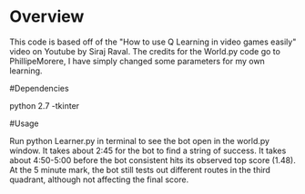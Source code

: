 # Overview

This code is based off of the "How to use Q Learning in video games easily" video on Youtube by Siraj Raval.
The credits for the World.py code go to PhillipeMorere, I have simply changed some parameters for my own learning.

#Dependencies

python 2.7 -tkinter

#Usage

Run python Learner.py in terminal to see the bot open in the world.py window.
It takes about 2:45 for the bot to find a string of success.
It takes about 4:50-5:00 before the bot consistent hits its observed top score (1.48).
At the 5 minute mark, the bot still tests out different routes in the third quadrant, although not affecting the final score.




